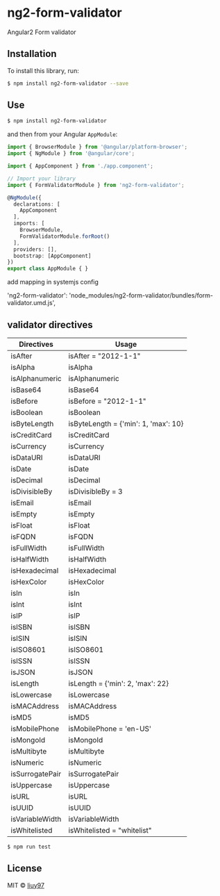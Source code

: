# ng2-form-validator

Angular2 Form validator

## Installation

To install this library, run:

```bash
$ npm install ng2-form-validator --save
```

## Use

```bash
$ npm install ng2-form-validator
```

and then from your Angular `AppModule`:

```typescript
import { BrowserModule } from '@angular/platform-browser';
import { NgModule } from '@angular/core';

import { AppComponent } from './app.component';

// Import your library
import { FormValidatorModule } from 'ng2-form-validator';

@NgModule({
  declarations: [
    AppComponent
  ],
  imports: [
    BrowserModule,
    FormValidatorModule.forRoot()
  ],
  providers: [],
  bootstrap: [AppComponent]
})
export class AppModule { }
```
add mapping in systemjs config 

'ng2-form-validator': 'node_modules/ng2-form-validator/bundles/form-validator.umd.js',

## validator directives

| Directives  | Usage |
| ------------- | ------------- |
| isAfter  | isAfter = "2012-1-1" |
| isAlpha | isAlpha  |
| isAlphanumeric | isAlphanumeric  |
| isBase64 | isBase64  |
| isBefore | isBefore = "2012-1-1"  |
| isBoolean | isBoolean  |
| isByteLength | isByteLength = {'min': 1, 'max': 10}  |
| isCreditCard | isCreditCard |
| isCurrency | isCurrency |
| isDataURI | isDataURI |
| isDate | isDate |
| isDecimal | isDecimal |
| isDivisibleBy | isDivisibleBy = 3 |
| isEmail | isEmail |
| isEmpty | isEmpty |
| isFloat | isFloat |
| isFQDN | isFQDN |
| isFullWidth | isFullWidth |
| isHalfWidth | isHalfWidth |
| isHexadecimal | isHexadecimal |
| isHexColor | isHexColor |
| isIn | isIn |
| isInt | isInt |
| isIP | isIP |
| isISBN | isISBN |
| isISIN | isISIN |
| isISO8601 | isISO8601 |
| isISSN | isISSN |
| isJSON | isJSON |
| isLength | isLength = {'min': 2, 'max': 22} |
| isLowercase | isLowercase |
| isMACAddress | isMACAddress |
| isMD5 | isMD5 |
| isMobilePhone | isMobilePhone = 'en-US'|
| isMongoId | isMongoId |
| isMultibyte | isMultibyte |
| isNumeric | isNumeric |
| isSurrogatePair | isSurrogatePair |
| isUppercase | isUppercase |
| isURL | isURL |
| isUUID | isUUID |
| isVariableWidth | isVariableWidth |
| isWhitelisted | isWhitelisted = "whitelist" |

```bash
$ npm run test
```

## License

MIT © [liuy97](liuy97@gmail.com)
